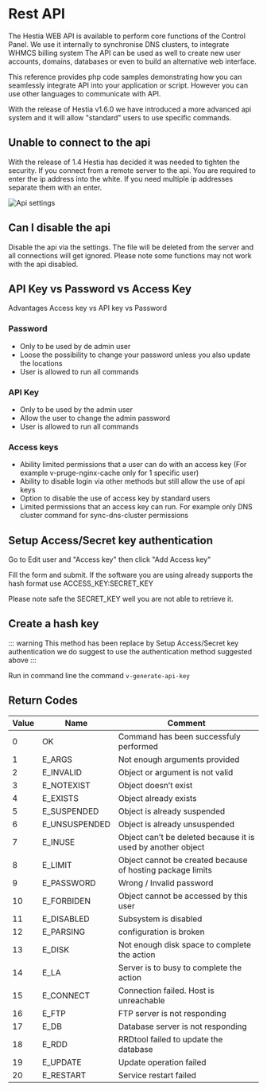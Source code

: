 # Rest API

The Hestia WEB API is available to perform core functions of the Control
Panel. We use it internally to synchronise DNS clusters, to integrate
WHMCS billing system The API can be used as well to create new user
accounts, domains, databases or even to build an alternative web
interface.

This reference provides php code samples demonstrating how you can
seamlessly integrate API into your application or script. However you
can use other languages to communicate with API.

With the release of Hestia v1.6.0 we have introduced a more advanced api
system and it will allow "standard" users to use specific commands.

## Unable to connect to the api

With the release of 1.4 Hestia has decided it was needed to tighten the
security. If you connect from a remote server to the api. You are
required to enter the ip address into the white. If you need multiple ip
addresses separate them with an enter.

![Api settings](/images/api/api-1.png)

## Can I disable the api

Disable the api via the settings. The file will be deleted from the
server and all connections will get ignored. Please note some functions
may not work with the api disabled.

## API Key vs Password vs Access Key

Advantages Access key vs API key vs Password

### Password

- Only to be used by de admin user
- Loose the possibility to change your password unless you also update the locations
- User is allowed to run all commands

### API Key

- Only to be used by the admin user
- Allow the user to change the admin password
- User is allowed to run all commands

### Access keys

- Ability limited permissions that a user can do with an access key (For example v-pruge-nginx-cache only for 1 specific user)
- Ability to disable login via other methods but still allow the use of api keys
- Option to disable the use of access key by standard users
- Limited permissions that an access key can run. For example only DNS cluster command for sync-dns-cluster permissions

## Setup Access/Secret key authentication

Go to Edit user and "Access key" then click "Add Access key"

Fill the form and submit. If the software you are using already supports
the hash format use ACCESS_KEY:SECRET_KEY

Please note safe the SECRET_KEY well you are not able to retrieve it.

## Create a hash key 

::: warning
This method has been replace by Setup Access/Secret key authentication we do suggest to use the authentication method suggested above 
:::

Run in command line the command `v-generate-api-key`

## Return Codes

| Value                 | Name                    | Comment                                                      |
| --------------------- | ----------------------- | ------------------------------------------------------------ |
| 0                     | OK                      | Command has been successfuly performed                       |
| 1                     | E_ARGS                  | Not enough arguments provided                                |
| 2                     | E_INVALID               | Object or argument is not valid                              |
| 3                     | E_NOTEXIST              | Object doesn’t exist                                         |
| 4                     | E_EXISTS                | Object already exists                                        |
| 5                     | E_SUSPENDED             | Object is already suspended                                  |
| 6                     | E_UNSUSPENDED           | Object is already unsuspended                                |
| 7                     | E_INUSE                 | Object can’t be deleted because it is used by another object |
| 8                     | E_LIMIT                 | Object cannot be created because of hosting package limits   |
| 9                     | E_PASSWORD              | Wrong / Invalid password                                     |
| 10                    | E_FORBIDEN              | Object cannot be accessed by this user                       |
| 11                    | E_DISABLED              | Subsystem is disabled                                        |
| 12                    | E_PARSING               | configuration is broken                                      |
| 13                    | E_DISK                  | Not enough disk space to complete the action                 |
| 14                    | E_LA                    | Server is to busy to complete the action                     |
| 15                    | E_CONNECT               | Connection failed. Host is unreachable                       |
| 16                    | E_FTP                   | FTP server is not responding                                 |
| 17                    | E_DB                    | Database server is not responding                            |
| 18                    | E_RDD                   | RRDtool failed to update the database                        |
| 19                    | E_UPDATE                | Update operation failed                                      |
| 20                    | E_RESTART               | Service restart failed                                       |

